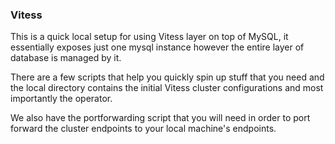### Vitess

This is a quick local setup for using Vitess layer on top of MySQL, it essentially exposes just one mysql instance however the entire layer of database is managed by it.

There are a few scripts that help you quickly spin up stuff that you need and the local directory contains the initial Vitess cluster configurations and most importantly the operator.

We also have the portforwarding script that you will need in order to port forward the cluster endpoints to your local machine's endpoints.
